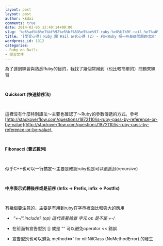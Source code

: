 ```yaml
---
layout: post
layout: post
author: kkdai
comments: true
date: 2014-02-05 12:40:14+00:00
slug: '%e5%ad%b8%e7%bf%92%e5%bf%83%e5%be%97-ruby-%e8%b7%9f-rail-%e7%a0%94%e7%a9%b6%e5%bf%83%e5%be%97-2-%e5%88%a9%e7%94%a8ruby-%e6%8a%8a%e4%b8%80%e4%ba%9b%e5%9f%ba%e7%a4%8e%e5%95%8f%e9%a1%8c%e7%9a%84'
title: '[學習心得] Ruby 跟 Rail 研究心得 (2) - 利用Ruby 把一些基礎問題的改寫'
wordpress_id: 1312
categories:
- Ruby on Rails
- 學習文件
---
```


為了達到練習與熟悉Ruby的目的，我找了幾個常用到（也比較簡單的）問題來練習




 




**Quicksort (快速排序法)**





 




這裡沒有什麼特別語法～主要也確認了～Ruby的參數傳遞的方式，參考[http://stackoverflow.com/questions/1872110/is-ruby-pass-by-reference-or-by-value](http://stackoverflow.com/questions/1872110/is-ruby-pass-by-reference-or-by-value) 




 




**Fibonacci (費式數列)**




 






似乎C++也可以一行搞定～主要是確認ruby也是可以跑遞迴(recursive)




 




**中序表示式轉後序或是前序 (Infix -> Prefix, infix -> Postfix)**





 




有幾個要注意的，主要是有用到ruby在字串裡面比較強大的應用






  *  “+-*/“.include? (op) 這代表著檢查 字元 op 是不是 +-*/


  * 在前面有宣告型別 [] 或是 “” 可以避免operator << 錯誤


  * 宣告型別也可以避免 method<=>' for nil:NilClass (NoMethodError) 的發生




 




 
